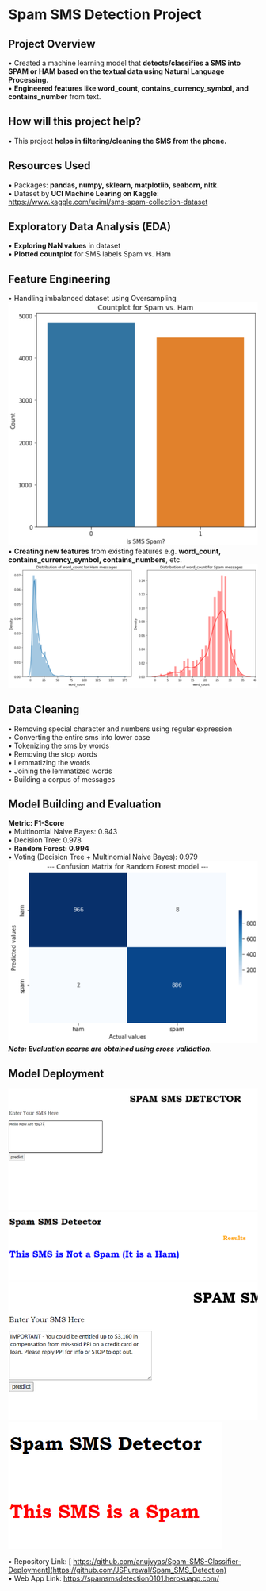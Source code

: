 # Spam SMS Detection Project

## Project Overview
• Created a machine learning model that **detects/classifies a SMS into SPAM or HAM based on the textual data using Natural Language Processing.**<br/>
• **Engineered features like word_count, contains_currency_symbol, and contains_number** from text.

## How will this project help?
• This project **helps in filtering/cleaning the SMS from the phone.**

## Resources Used
• Packages: **pandas, numpy, sklearn, matplotlib, seaborn, nltk.**<br/>
• Dataset by **UCI Machine Learing on Kaggle**: https://www.kaggle.com/uciml/sms-spam-collection-dataset

## Exploratory Data Analysis (EDA)
• **Exploring NaN values** in dataset<br/>
• **Plotted countplot** for SMS labels Spam vs. Ham

## Feature Engineering
• Handling imbalanced dataset using Oversampling<br/>
![SpamVsHam](readme-resources/count_after.png)<br/>
• **Creating new features** from existing features e.g. **word_count, contains_currency_symbol, contains_numbers**, etc.<br/>
![word_count](readme-resources/word_count.png)<br/>

## Data Cleaning
• Removing special character and numbers using regular expression<br/>
• Converting the entire sms into lower case<br/>
• Tokenizing the sms by words<br/>
• Removing the stop words<br/>
• Lemmatizing the words<br/>
• Joining the lemmatized words<br/>
• Building a corpus of messages

## Model Building and Evaluation
**Metric: F1-Score**<br/>
• Multinomial Naive Bayes: 0.943<br/>
• Decision Tree: 0.978<br/>
• **Random Forest: 0.994**<br/>
• Voting (Decision Tree + Multinomial Naive Bayes): 0.979<br/>
![matrix](readme-resources/conf.png)<br/>
_**Note: Evaluation scores are obtained using cross validation.**_

## Model Deployment
![Prediction](readme-resources/heroku1.png)
![Prediction](readme-resources/heroku2.png)
![Prediction](readme-resources/heroku3.png)
![Prediction](readme-resources/heroku4.png)

• Repository Link: [ https://github.com/anujvyas/Spam-SMS-Classifier-Deployment](https://github.com/JSPurewal/Spam_SMS_Detection)<br />
• Web App Link: https://spamsmsdetection0101.herokuapp.com/<br/>
